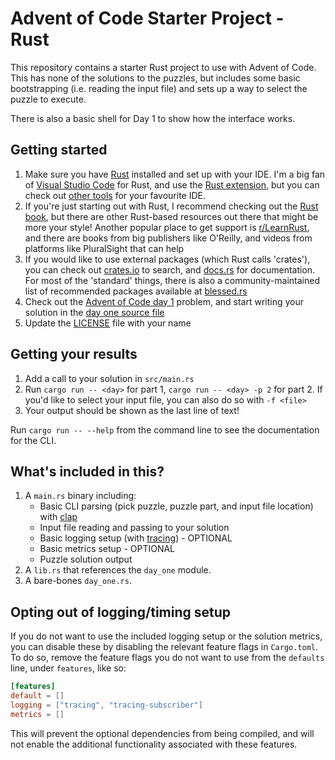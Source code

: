 # Advent of Code Starter Project - Rust

This repository contains a starter Rust project to use with Advent of Code. This has none of the solutions to the puzzles, but includes some basic bootstrapping (i.e. reading the input file) and sets up a way to select the puzzle to execute.

There is also a basic shell for Day 1 to show how the interface works.

## Getting started

1. Make sure you have [Rust](https://www.rust-lang.org/) installed and set up with your IDE. I'm a big fan of [Visual Studio Code](https://code.visualstudio.com/) for Rust, and use the [Rust extension](https://code.visualstudio.com/docs/languages/rust), but you can check out [other tools](https://www.rust-lang.org/tools) for your favourite IDE.
1. If you're just starting out with Rust, I recommend checking out the [Rust book](https://doc.rust-lang.org/book/), but there are other Rust-based resources out there that might be more your style! Another popular place to get support is [r/LearnRust](https://www.reddit.com/r/learnrust/), and there are books from big publishers like O'Reilly, and videos from platforms like PluralSight that can help
1. If you would like to use external packages (which Rust calls 'crates'), you can check out [crates.io](https://crates.io/) to search, and [docs.rs](https://docs.rs/) for documentation. For most of the 'standard' things, there is also a community-maintained list of recommended packages available at [blessed.rs](https://blessed.rs/crates)
1. Check out the [Advent of Code day 1](https://adventofcode.com/2023/day/1) problem, and start writing your solution in the [day one source file](src/day_one.rs)
1. Update the [LICENSE](/LICENSE) file with your name

## Getting your results

1. Add a call to your solution in `src/main.rs`
1. Run `cargo run -- <day>` for part 1, `cargo run -- <day> -p 2` for part 2. If you'd like to select your input file, you can also do so with `-f <file>`
1. Your output should be shown as the last line of text!

Run `cargo run -- --help` from the command line to see the documentation for the CLI.

## What's included in this?

1. A `main.rs` binary including:
   - Basic CLI parsing (pick puzzle, puzzle part, and input file location) with [clap](https://docs.rs/clap/latest/clap/)
   - Input file reading and passing to your solution
   - Basic logging setup (with [tracing](https://docs.rs/tracing/latest/tracing/)) - OPTIONAL
   - Basic metrics setup - OPTIONAL
   - Puzzle solution output
1. A `lib.rs` that references the `day_one` module.
1. A bare-bones `day_one.rs`.

## Opting out of logging/timing setup

If you do not want to use the included logging setup or the solution metrics, you can disable these by disabling the relevant feature flags in `Cargo.toml`. To do so, remove the feature flags you do not want to use from the `defaults` line, under `features`, like so:

```toml
[features]
default = []
logging = ["tracing", "tracing-subscriber"]
metrics = []
```

This will prevent the optional dependencies from being compiled, and will not enable the additional functionality associated with these features.
